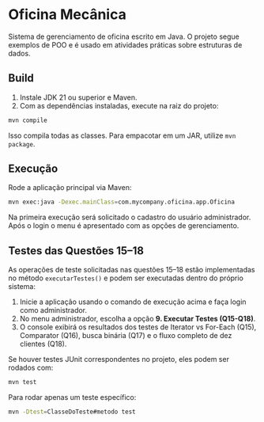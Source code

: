 # Oficina Mecânica

Sistema de gerenciamento de oficina escrito em Java. O projeto segue exemplos de POO e é usado em atividades práticas sobre estruturas de dados.

## Build

1. Instale JDK 21 ou superior e Maven.
2. Com as dependências instaladas, execute na raiz do projeto:

```bash
mvn compile
```

Isso compila todas as classes. Para empacotar em um JAR, utilize `mvn package`.

## Execução

Rode a aplicação principal via Maven:

```bash
mvn exec:java -Dexec.mainClass=com.mycompany.oficina.app.Oficina
```

Na primeira execução será solicitado o cadastro do usuário administrador. Após o login o menu é apresentado com as opções de gerenciamento.

## Testes das Questões 15–18

As operações de teste solicitadas nas questões 15–18 estão implementadas no método `executarTestes()` e podem ser executadas dentro do próprio sistema:

1. Inicie a aplicação usando o comando de execução acima e faça login como administrador.
2. No menu administrador, escolha a opção **9. Executar Testes (Q15-Q18)**.
3. O console exibirá os resultados dos testes de Iterator vs For-Each (Q15), Comparator (Q16), busca binária (Q17) e o fluxo completo de dez clientes (Q18).

Se houver testes JUnit correspondentes no projeto, eles podem ser rodados com:

```bash
mvn test
```

Para rodar apenas um teste específico:

```bash
mvn -Dtest=ClasseDoTeste#metodo test
```

